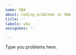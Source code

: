 ```yaml
---
name: VBA
about: Coding problems in VBA
title: ''
labels: vba
assignees: ''

---
```


Type you problems here.
